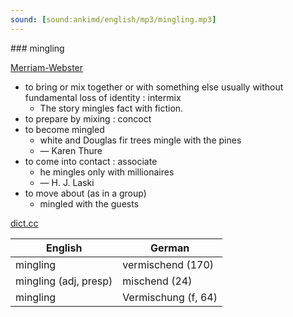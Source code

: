 ```yaml
---
sound: [sound:ankimd/english/mp3/mingling.mp3]
---
```


\### mingling

[Merriam-Webster](https://www.merriam-webster.com/dictionary/mingling)

- to bring or mix together or with something else usually without fundamental loss of identity : intermix
    - The story mingles fact with fiction.
- to prepare by mixing : concoct
- to become mingled
    - white and Douglas fir trees mingle with the pines
    - — Karen Thure
- to come into contact : associate
    - he mingles only with millionaires
    - — H. J. Laski
- to move about (as in a group)
    - mingled with the guests

[dict.cc](https://www.dict.cc/mingling)

| English        | German       |
| -------------- | ------------ |
| mingling | vermischend (170) |
| mingling (adj, presp) | mischend (24) |
| mingling | Vermischung (f, 64) |
